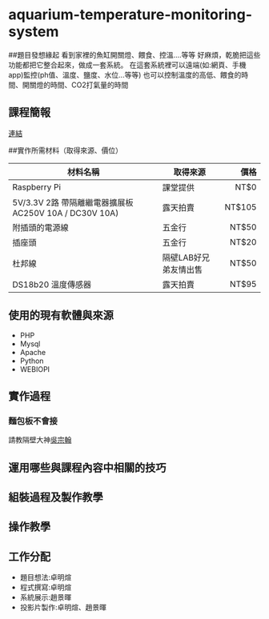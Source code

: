 # aquarium-temperature-monitoring-system

##題目發想緣起
看到家裡的魚缸開關燈、餵食、控溫....等等 好麻煩，乾脆把這些功能都把它整合起來，做成一套系統。
在這套系統裡可以遠端(如:網頁、手機app)監控(ph值、溫度、鹽度、水位...等等)
也可以控制溫度的高低、餵食的時間、開關燈的時間、CO2打氣量的時間

## 課程簡報
[連結](http://www.slideshare.net/mingxuanzhuo/pptx-49903188)

##實作所需材料（取得來源、價位）

| 材料名稱 | 取得來源 | 價格 |
| --- | --- | ---: |
| Raspberry Pi | 課堂提供 | NT$0 |
| 5V/3.3V 2路 帶隔離繼電器擴展板 AC250V 10A / DC30V 10A) | 露天拍賣 | NT$105 |
| 附插頭的電源線 | 五金行 | NT$50 |
| 插座頭 | 五金行 | NT$20 |
| 杜邦線 | 隔壁LAB好兄弟友情出售 | NT$50 |
| DS18b20 溫度傳感器 | 露天拍賣 | NT$95 |

## 使用的現有軟體與來源

- PHP
- Mysql
- Apache
- Python
- WEBIOPI

## 實作過程
### 麵包板不會接
請教隔壁大神[吳宗翰](https://www.facebook.com/zong.wu.10?fref=ts)
## 運用哪些與課程內容中相關的技巧
## 組裝過程及製作教學
## 操作教學

## 工作分配
 - 題目想法:卓明煊
 - 程式撰寫:卓明煊
 - 系統展示:趙景暉
 - 投影片製作:卓明煊、趙景暉
 
